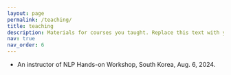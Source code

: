 ```yaml
---
layout: page
permalink: /teaching/
title: teaching
description: Materials for courses you taught. Replace this text with your description.
nav: true
nav_order: 6
---
```


- An instructor of NLP Hands-on Workshop, South Korea, Aug. 6, 2024.
